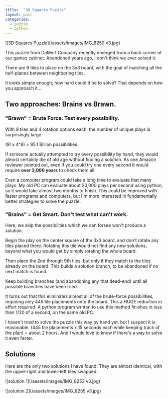```yaml
---
title:  "3D Squares Puzzle"
layout: post
categories:
  - puzzle
  - python
---
```


![3D Squares Puzzle](/assets/images/IMG_8250 v3.jpg)

This puzzle from DaMert Company recently emerged from a back corner of our games cabinet.  Abandoned years ago, I don't think we ever solved it.

There are 9 tiles to place on the 3x3 board, with the goal of matching all the half-planes between neighboring tiles.

It looks simple enough; how hard could it be to solve?  That depends on how you approach it…

## Two approaches: Brains vs Brawn.

### "Brawn" = Brute Force.  Test every possibility.

With 9 tiles and 4 rotation options each, the number of unique plays is surprisingly large.

(9! x 4^9) = 95.1 Billion possibilities.

If someone actually attempted to try every possibility by hand, they would almost certainly die of old age without finding a solution.  As one Amazon reviewer pointed out, even if you could try one every second it would require **over 3,000 years** to check them all.

Even a computer program could take a long time to evaluate that many plays.  My old PC can evaluate about 20,000 plays per second using python, so it would take almost two months to finish.  This could be improved with faster programs and computers, but I'm more interested in fundamentally better strategies to solve the puzzle.

### "Brains" = Get Smart.  Don't test what can't work.
Here, we skip the possibilities which we can forsee won't produce a solution.

Begin the play on the center square of the 3x3 board, and don't rotate any tiles placed there.  Rotating this tile would not find any new solutions, beyond what you would get by simply rotating the whole board.

Then place the 2nd through 9th tiles, but only if they match to the tiles already on the board.  This builds a solution branch, to be abandoned if no next match is found.

Keep building branches (and abandoning any that dead-end) until all possible branches have been tried.

It turns out that this eliminates almost all of the brute-force possibilities, requiring only 445 tile placements onto the board.  This a HUGE reduction in effort required.  A python program written to use this method finishes in less than 1/20 of a second, on the same old PC.

I haven't tried to solve the puzzle this way by hand yet, but I suspect it is reasonable.  (445 tile placements x 15 seconds each while keeping track of the plan) = about 2 hours.  And I would love to know if there's a way to solve it even faster.

## Solutions
Here are the only two solutions I have found.  They are almost identical, with the upper-right and lower-left tiles swapped.

![solution 1](/assets/images/IMG_8253 v3.jpg)

![solution 2](/assets/images/IMG_8255 v3.jpg)
